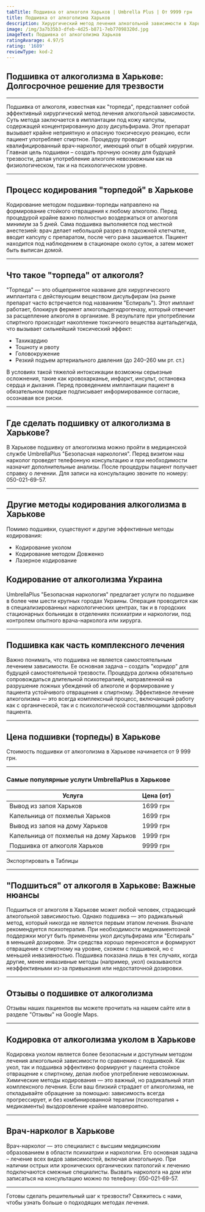```yaml
---
tabTitle: Подшивка от алкоголя Харьков | Umbrella Plus | От 9999 грн
title: Подшивка от алкоголизма Харьков
description: Хирургический метод лечения алкогольной зависимости в Харькове
image: /img/3a7b35b3-dfeb-4d25-b871-7eb77098320d.jpg
imageText: Подшивка от алкоголизма Харьков
ratingAvarage: 4.97/5
rating: '1689'
reviewType: kod-2
---
```


## Подшивка от алкоголизма в Харькове: Долгосрочное решение для трезвости

***

Подшивка от алкоголя, известная как "торпеда", представляет собой эффективный хирургический метод лечения алкогольной зависимости. Суть метода заключается в имплантации под кожу капсулы, содержащей концентрированную дозу дисульфирама. Этот препарат вызывает крайне неприятную и опасную токсическую реакцию, если пациент употребляет спиртное. Процедуру проводит квалифицированный врач-нарколог, имеющий опыт в общей хирургии. Главная цель подшивки – создать прочную основу для будущей трезвости, делая употребление алкоголя невозможным как на физиологическом, так и на психологическом уровне.

***

## Процесс кодирования "торпедой" в Харькове

Кодирование методом подшивки-торпеды направлено на формирование стойкого отвращения к любому алкоголю. Перед процедурой крайне важно полностью воздержаться от алкоголя минимум за 5 дней. Сама подшивка выполняется под местной анестезией: врач делает небольшой разрез в подкожной клетчатке, вводит капсулу с препаратом, после чего рана зашивается. Пациент находится под наблюдением в стационаре около суток, а затем может быть выписан домой.

***

## Что такое "торпеда" от алкоголя?

"Торпеда" — это общепринятое название для хирургического имплантата с действующим веществом дисульфирам (на рынке препарат часто встречается под названием "Еспираль"). Этот имплант работает, блокируя фермент алкогольдегидрогеназу, который отвечает за расщепление алкоголя в организме. В результате при употреблении спиртного происходит накопление токсичного вещества ацетальдегида, что вызывает сильнейший токсический эффект:

* Тахикардию
* Тошноту и рвоту
* Головокружение
* Резкий подъем артериального давления (до 240–260 мм рт. ст.)

В условиях такой тяжелой интоксикации возможны серьезные осложнения, такие как кровохарканье, инфаркт, инсульт, остановка сердца и дыхания. Перед проведением имплантации пациент в обязательном порядке подписывает информированное согласие, осознавая все риски.

***

## Где сделать подшивку от алкоголизма в Харькове?

В Харькове подшивку от алкоголизма можно пройти в медицинской службе UmbrellaPlus "Безопасная наркология". Перед визитом наш нарколог проведет телефонную консультацию и при необходимости назначит дополнительные анализы. После процедуры пациент получает справку о лечении. Для записи на консультацию звоните по номеру: 050-021-69-57.

***

## Другие методы кодирования алкоголизма в Харькове

Помимо подшивки, существуют и другие эффективные методы кодирования:

* Кодирование уколом
* Кодирование методом Довженко
* Лазерное кодирование

## Кодирование от алкоголизма Украина

UmbrellaPlus "Безопасная наркология" предлагает услуги по подшивке в более чем шести крупных городах Украины. Операция проводится как в специализированных наркологических центрах, так и в городских стационарных больницах в отделениях психиатрии и наркологии, под контролем опытного врача-нарколога или хирурга.

***

## Подшивка как часть комплексного лечения

Важно понимать, что подшивка не является самостоятельным лечением зависимости. Ее основная задача – создать "коридор" для будущей самостоятельной трезвости. Процедура должна обязательно сопровождаться длительной психотерапией, направленной на разрушение ложных убеждений об алкоголе и формирование у пациента устойчивого отвращения к спиртному. Эффективное лечение алкоголизма — это всегда комплексный процесс, включающий работу как с органической, так и с психологической составляющими здоровья пациента.

***

## Цена подшивки (торпеды) в Харькове

Стоимость подшивки от алкоголизма в Харькове начинается от 9 999 грн.

***

### Самые популярные услуги UmbrellaPlus в Харькове

| Услуга                                 | Цена (от) |
| -------------------------------------- | --------- |
| Вывод из запоя Харьков                 | 1699 грн  |
| Капельница от похмелья Харьков         | 1699 грн  |
| Вывод из запоя на дому Харьков         | 1999 грн  |
| Капельница от похмелья на дому Харьков | 1999 грн  |
| Подшивка от алкоголя Харьков           | 9999 грн  |

Экспортировать в Таблицы

***

## "Подшиться" от алкоголя в Харькове: Важные нюансы

Подшиться от алкоголя в Харькове может любой человек, страдающий алкогольной зависимостью. Однако подшивка — это радикальный метод, который никогда не является первым этапом лечения. Вначале рекомендуется психотерапия. При необходимости медикаментозной поддержки могут быть применены укол дисульфирама или "Еспираль" в меньшей дозировке. Эти средства хорошо переносятся и формируют отвращение к спиртному на уровне, схожем с подшивкой, но с меньшей инвазивностью. Подшивка показана лишь в тех случаях, когда другие, менее инвазивные методы (например, укол) оказываются неэффективными из-за привыкания или недостаточной дозировки.

***

## Отзывы о подшивке от алкоголизма

Отзывы наших пациентов вы можете прочитать на нашем сайте или в разделе "Отзывы" на Google Maps.

***

## Кодировка от алкоголизма уколом в Харькове

Кодировка уколом является более безопасным и доступным методом лечения алкогольной зависимости по сравнению с подшивкой. Как укол, так и подшивка эффективно формируют у пациента стойкое отвращение к спиртному, делая любое употребление невозможным. Химические методы кодирования — это важный, но радикальный этап комплексного лечения. Если ваш близкий страдает от алкоголизма, не откладывайте обращение за помощью: зависимость всегда прогрессирует, и без комбинированной терапии (психотерапия + медикаменты) выздоровление крайне маловероятно.

***

## Врач-нарколог в Харькове

Врач-нарколог — это специалист с высшим медицинским образованием в области психиатрии и наркологии. Его основная задача – лечение всех видов зависимостей, включая алкогольную. При наличии острых или хронических органических патологий к лечению подключаются смежные специалисты. Вызвать нарколога на дом или записаться на консультацию можно по телефону: 050-021-69-57.

***

Готовы сделать решительный шаг к трезвости? Свяжитесь с нами, чтобы узнать больше о подходящих методах лечения.
